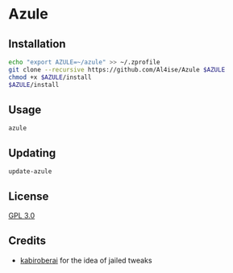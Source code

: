 # Azule

## Installation
```zsh
echo "export AZULE=~/azule" >> ~/.zprofile
git clone --recursive https://github.com/Al4ise/Azule $AZULE
chmod +x $AZULE/install
$AZULE/install
```

## Usage
```
azule
```

## Updating
```
update-azule
```

## License
[GPL 3.0](https://www.gnu.org/licenses/gpl-3.0.en.html)

## Credits

* [kabiroberai](https://github.com/kabiroberai/theos-jailed) for the idea of jailed tweaks
